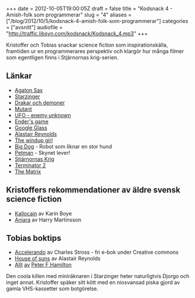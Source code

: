 +++
date = 2012-10-05T19:00:05Z
draft = false
title = "Kodsnack 4 - Amish-folk som programmerar"
slug = "4"
aliases = ["/blog/2012/10/5/kodsnack-4-amish-folk-som-programmerar"]
categories = ["avsnitt"]
audiofile = "http://traffic.libsyn.com/kodsnack/Kodsnack_4.mp3"
+++

Kristoffer och Tobias snackar science fiction som inspirationskälla, framtiden ur en programmerares perspektiv och klargör hur många filmer som egentligen finns i Stjärnornas krig-serien.

## Länkar ##

* [Agaton Sax](http://www.youtube.com/watch?v=eFR0U2fcZmE&list=PL956940C4551442C6)
* [Starzinger](https://sv.wikipedia.org/wiki/Starzinger)
* [Drakar och demoner](https://sv.wikipedia.org/wiki/Drakar_och_Demoner)
* [Mutant](https://sv.wikipedia.org/wiki/Mutant_)
* [UFO - enemy unknown](https://sv.wikipedia.org/wiki/UFO:_Enemy_Unknown)
* [Ender's game](https://en.wikipedia.org/wiki/Ender's_Game)
* [Google Glass](https://en.wikipedia.org/wiki/Google_glass)
* [Alastair Reynolds](https://en.wikipedia.org/wiki/Alastair_Reynolds)
* [The windup girl](https://en.wikipedia.org/wiki/The_Windup_Girl)
* [Big Dog](http://www.youtube.com/watch?v=cNZPRsrwumQ) - Robot som liknar en stor hund
* [Petman](http://www.youtube.com/watch?v=mclbVTIYG8E) - Skynet lever!
* [Stjärnornas Krig](http://www.imdb.com/title/tt0076759/)
* [Terminator 2](http://www.imdb.com/title/tt0103064/)
* [The Matrix](http://www.imdb.com/title/tt0133093/)

## Kristoffers rekommendationer av äldre svensk science fiction ##

* [Kallocain](http://amzn.to/Qp4s6g) av Karin Boye
* [Aniara](http://amzn.to/TpxrW8) av Harry Martinsson

## Tobias boktips ##

* [Accelerando](http://amzn.to/TsVCmm) av Charles Stross - fri e-bok under Creative commons 
* [House of suns](http://amzn.to/Qp4fA3) av Alastair Reynolds
* [Allt](http://amzn.to/SYNx8q) [av](http://amzn.to/V3xzvC) [Peter F Hamilton](http://amzn.to/RweC3G)

 Den coola killen med miniräknaren i Starzinger heter naturligtvis Djorgo och inget annat. Kristoffer späker sitt kött med en niosvansad piska gjord av gamla VHS-kassetter som botgörelse.

